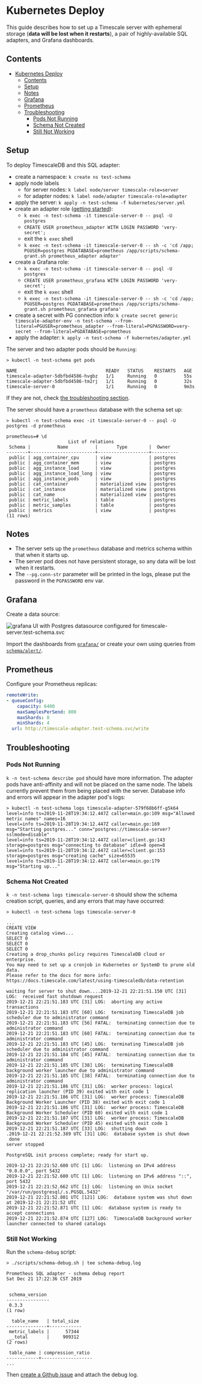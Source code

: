 # Kubernetes Deploy

This guide describes how to set up a Timescale server with ephemeral storage (**data will be lost when it restarts**),
a pair of highly-available SQL adapters, and Grafana dashboards.

## Contents

- [Kubernetes Deploy](#kubernetes-deploy)
  - [Contents](#contents)
  - [Setup](#setup)
  - [Notes](#notes)
  - [Grafana](#grafana)
  - [Prometheus](#prometheus)
  - [Troubleshooting](#troubleshooting)
    - [Pods Not Running](#pods-not-running)
    - [Schema Not Created](#schema-not-created)
    - [Still Not Working](#still-not-working)

## Setup

To deploy TimescaleDB and this SQL adapter:

- create a namespace: `k create ns test-schema`
- apply node labels
  - for server nodes: `k label node/server timescale-role=server`
  - for adapter nodes: `k label node/adapter timescale-role=adapter`
- apply the server: `k apply -n test-schema -f kubernetes/server.yml`
- create an adapter role ([getting started](../README.md#getting-started)):
  - `k exec -n test-schema -it timescale-server-0 -- psql -U postgres`
  - `CREATE USER prometheus_adapter WITH LOGIN PASSWORD 'very-secret';`
  - exit the `k exec` shell
  - `k exec -n test-schema -it timescale-server-0 -- sh -c 'cd /app; PGUSER=postgres PGDATABASE=prometheus /app/scripts/schema-grant.sh prometheus_adapter adapter'`
- create a Grafana role:
  - `k exec -n test-schema -it timescale-server-0 -- psql -U postgres`
  - `CREATE USER prometheus_grafana WITH LOGIN PASSWORD 'very-secret';`
  - exit the `k exec` shell
  - `k exec -n test-schema -it timescale-server-0 -- sh -c 'cd /app; PGUSER=postgres PGDATABASE=prometheus /app/scripts/schema-grant.sh prometheus_grafana grafana'`
- create a secret with PG connection info:
  `k create secret generic timescale-adapter-env -n test-schema --from-literal=PGUSER=prometheus_adapter --from-literal=PGPASSWORD=very-secret --from-literal=PGDATABASE=prometheus`
- apply the adapter: `k apply -n test-schema -f kubernetes/adapter.yml`

The server and two adapter pods should be `Running`:

```shell
> kubectl -n test-schema get pods

NAME                                 READY   STATUS    RESTARTS   AGE
timescale-adapter-5dbfbd4586-hvgbz   1/1     Running   0          55s
timescale-adapter-5dbfbd4586-tm2rj   1/1     Running   0          32s
timescale-server-0                   1/1     Running   0          9m3s
```

If they are not, check [the troubleshooting section](#troubleshooting).

The server should have a `prometheus` database with the schema set up:

```shell
> kubectl -n test-schema exec -it timescale-server-0 -- psql -U postgres -d prometheus

prometheus=# \d
                       List of relations
 Schema |          Name          |       Type        |  Owner
--------+------------------------+-------------------+----------
 public | agg_container_cpu      | view              | postgres
 public | agg_container_mem      | view              | postgres
 public | agg_instance_load      | view              | postgres
 public | agg_instance_load_long | view              | postgres
 public | agg_instance_pods      | view              | postgres
 public | cat_container          | materialized view | postgres
 public | cat_instance           | materialized view | postgres
 public | cat_name               | materialized view | postgres
 public | metric_labels          | table             | postgres
 public | metric_samples         | table             | postgres
 public | metrics                | view              | postgres
(11 rows)
```

## Notes

- The server sets up the `prometheus` database and metrics schema within that when it starts up.
- The server pod does not have persistent storage, so any data will be lost when it restarts.
- The `--pg.conn-str` parameter will be printed in the logs, please put the password in the `PGPASSWORD` env var.

## Grafana

Create a data source:

![grafana UI with Postgres datasource configured for timescale-server.test-schema.svc](../docs/grafana-source.png)

Import the dashboards from [`grafana/`](./grafana/) or create your own using queries from
[`schema/alert/`](../schema/alert).

## Prometheus

Configure your Prometheus replicas:

```yaml
remoteWrite:
- queueConfig:
    capacity: 6400
    maxSamplesPerSend: 800
    maxShards: 8
    minShards: 4
  url: http://timescale-adapter.test-schema.svc/write
```

## Troubleshooting

### Pods Not Running

`k -n test-schema describe pod` should have more information. The adapter pods have anti-affinity and will not be placed on the same node. The labels currently prevent them from being placed with the server. Database info and errors will appear in the adapter pod's logs:

```shell
> kubectl -n test-schema logs timescale-adapter-579f68b6ff-g5k64
level=info ts=2019-11-28T19:34:12.447Z caller=main.go:109 msg="Allowed metric names" names=16
level=info ts=2019-11-28T19:34:12.447Z caller=main.go:169 msg="Starting postgres..." conn="postgres://timescale-server?sslmode=disable"
level=info ts=2019-11-28T19:34:12.447Z caller=client.go:143 storage=postgres msg="connecting to database" idle=8 open=8
level=info ts=2019-11-28T19:34:12.447Z caller=client.go:153 storage=postgres msg="creating cache" size=65535
level=info ts=2019-11-28T19:34:12.447Z caller=main.go:179 msg="Starting up..."
```

### Schema Not Created

`k -n test-schema logs timescale-server-0` should show the schema creation script, queries,
and any errors that may have occurred:

```shell
> kubectl -n test-schema logs timescale-server-0

...
CREATE VIEW
Creating catalog views...
SELECT 0
SELECT 0
SELECT 0
Creating a drop_chunks policy requires TimescaleDB cloud or enterprise.
You may need to set up a cronjob in Kubernetes or SystemD to prune old data.
Please refer to the docs for more info: https://docs.timescale.com/latest/using-timescaledb/data-retention

waiting for server to shut down....2019-12-21 22:21:51.150 UTC [31] LOG:  received fast shutdown request
2019-12-21 22:21:51.183 UTC [31] LOG:  aborting any active transactions
2019-12-21 22:21:51.183 UTC [60] LOG:  terminating TimescaleDB job scheduler due to administrator command
2019-12-21 22:21:51.183 UTC [56] FATAL:  terminating connection due to administrator command
2019-12-21 22:21:51.183 UTC [60] FATAL:  terminating connection due to administrator command
2019-12-21 22:21:51.183 UTC [45] LOG:  terminating TimescaleDB job scheduler due to administrator command
2019-12-21 22:21:51.184 UTC [45] FATAL:  terminating connection due to administrator command
2019-12-21 22:21:51.185 UTC [38] LOG:  terminating TimescaleDB background worker launcher due to administrator command
2019-12-21 22:21:51.185 UTC [38] FATAL:  terminating connection due to administrator command
2019-12-21 22:21:51.186 UTC [31] LOG:  worker process: logical replication launcher (PID 39) exited with exit code 1
2019-12-21 22:21:51.186 UTC [31] LOG:  worker process: TimescaleDB Background Worker Launcher (PID 38) exited with exit code 1
2019-12-21 22:21:51.186 UTC [31] LOG:  worker process: TimescaleDB Background Worker Scheduler (PID 60) exited with exit code 1
2019-12-21 22:21:51.187 UTC [31] LOG:  worker process: TimescaleDB Background Worker Scheduler (PID 45) exited with exit code 1
2019-12-21 22:21:51.187 UTC [33] LOG:  shutting down
.2019-12-21 22:21:52.389 UTC [31] LOG:  database system is shut down
 done
server stopped

PostgreSQL init process complete; ready for start up.

2019-12-21 22:21:52.600 UTC [1] LOG:  listening on IPv4 address "0.0.0.0", port 5432
2019-12-21 22:21:52.600 UTC [1] LOG:  listening on IPv6 address "::", port 5432
2019-12-21 22:21:52.662 UTC [1] LOG:  listening on Unix socket "/var/run/postgresql/.s.PGSQL.5432"
2019-12-21 22:21:52.801 UTC [121] LOG:  database system was shut down at 2019-12-21 22:21:52 UTC
2019-12-21 22:21:52.871 UTC [1] LOG:  database system is ready to accept connections
2019-12-21 22:21:52.874 UTC [127] LOG:  TimescaleDB background worker launcher connected to shared catalogs
```

### Still Not Working

Run the `schema-debug` script:

```shell
> ./scripts/schema-debug.sh | tee schema-debug.log

Prometheus SQL adapter - schema debug report
Sat Dec 21 17:22:36 CST 2019


 schema_version
----------------
 0.3.3
(1 row)

  table_name   | total_size
---------------+------------
 metric_labels |      57344
 __total       |     909312
(2 rows)

 table_name | compression_ratio
------------+-------------------
...
```

Then [create a Github issue](https://github.com/ssube/prometheus-sql-adapter/issues/new/choose) and attach the debug
log.
